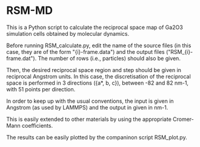 # RSM-MD
 This is a Python script to calculate the reciprocal space map of Ga2O3 simulation cells obtained by molecular dynamics.

 Before running RSM_calculate.py, edit the name of the source files (in this case, they are of the form "{i}-frame.data") and the output files ("RSM_{i}-frame.dat"). The number of rows (i.e., particles) should also be given.

 Then, the desired reciprocal space region and step should be given in reciprocal Angstrom units. In this case, the discretisation of the reciprocal space is performed in 3 directions ({a*, b, c}), between -82 and 82 nm-1, with 51 points per direction. 

 In order to keep up with the usual conventions, the input is given in Angstrom (as used by LAMMPS) and the output in given in nm-1. 

 This is easily extended to other materials by using the appropriate Cromer-Mann coefficients.

 The results can be easily plotted by the companinon script RSM_plot.py.
